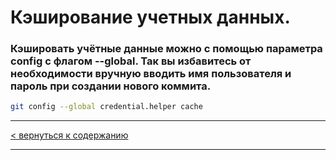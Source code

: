 # Кэширование учетных данных. 

### Кэшировать учётные данные можно с помощью параметра **config** с флагом **--global.** Так вы избавитесь от необходимости вручную вводить имя пользователя и пароль при создании нового коммита.


```bash
git config --global credential.helper cache
```

---
[< вернуться к содержанию](./readme.md)

---